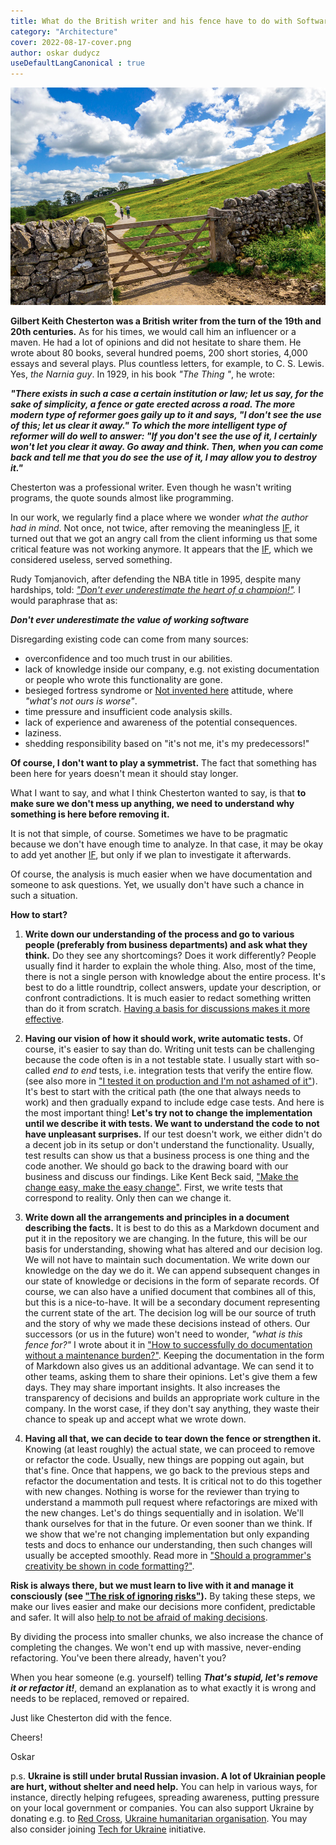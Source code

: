 ```yaml
---
title: What do the British writer and his fence have to do with Software Architecture?
category: "Architecture"
cover: 2022-08-17-cover.png
author: oskar dudycz
useDefaultLangCanonical : true
---
```


![cover](2022-08-17-cover.png)

**Gilbert Keith Chesterton was a British writer from the turn of the 19th and 20th centuries.** As for his times, we would call him an influencer or a maven. He had a lot of opinions and did not hesitate to share them. He wrote about 80 books, several hundred poems, 200 short stories, 4,000 essays and several plays. Plus countless letters, for example, to C. S. Lewis. Yes, _the Narnia guy_. In 1929, in his book _"The Thing "_, he wrote:

**_"There exists in such a case a certain institution or law; let us say, for the sake of simplicity, a fence or gate erected across a road. The more modern type of reformer goes gaily up to it and says, "I don't see the use of this; let us clear it away." To which the more intelligent type of reformer will do well to answer: "If you don't see the use of it, I certainly won't let you clear it away. Go away and think. Then, when you can come back and tell me that you do see the use of it, I may allow you to destroy it."_**

Chesterton was a professional writer. Even though he wasn't writing programs, the quote sounds almost like programming.

In our work, we regularly find a place where we wonder _what the author had in mind_. Not once, not twice, after removing the meaningless [IF](/pl/what_really_grind_my_gears_if/), it turned out that we got an angry call from the client informing us that some critical feature was not working anymore. It appears that the [IF](/pl/what_really_grind_my_gears_if/), which we considered useless, served something.

Rudy Tomjanovich, after defending the NBA title in 1995, despite many hardships, told: _["Don't ever underestimate the heart of a champion!"](https://www.youtube.com/watch?v=dTyP7I8X4UY)._ I would paraphrase that as: 

**_Don't ever underestimate the value of working software_**

Disregarding existing code can come from many sources:

- overconfidence and too much trust in our abilities.
- lack of knowledge inside our company, e.g. not existing documentation or people who wrote this functionality are gone.
- besieged fortress syndrome or [Not invented here](https://en.wikipedia.org/wiki/Not_invented_here) attitude, where _"what's not ours is worse"_.
- time pressure and insufficient code analysis skills.
- lack of experience and awareness of the potential consequences.
- laziness.
- shedding responsibility based on "it's not me, it's my predecessors!"

**Of course, I don't want to play a symmetrist.** The fact that something has been here for years doesn't mean it should stay longer.  

What I want to say, and what I think Chesterton wanted to say, is that **to make sure we don't mess up anything, we need to understand why something is here before removing it.**

It is not that simple, of course. Sometimes we have to be pragmatic because we don't have enough time to analyze. In that case, it may be okay to add yet another [IF](/pl/what_really_grind_my_gears_if/), but only if we plan to investigate it afterwards.

Of course, the analysis is much easier when we have documentation and someone to ask questions. Yet, we usually don't have such a chance in such a situation. 

**How to start?**

1. **Write down our understanding of the process and go to various people (preferably from business departments) and ask what they think.** Do they see any shortcomings? Does it work differently? People usually find it harder to explain the whole thing. Also, most of the time, there is not a single person with knowledge about the entire process. It's best to do a little roundtrip, collect answers, update your description, or confront contradictions. It is much easier to redact something written than do it from scratch. [Having a basis for discussions makes it more effective](/en/fifteen_tips_on_how_to_run_meetings_effectively/).

2. **Having our vision of how it should work, write automatic tests.** Of course, it's easier to say than do. Writing unit tests can be challenging because the code often is in a not testable state. I usually start with so-called _end to end_ tests, i.e. integration tests that verify the entire flow. (see also more in ["I tested it on production and I'm not ashamed of it"](/en/i_tested_on_production/)). It's best to start with the critical path (the one that always needs to work) and then gradually expand to include edge case tests. And here is the most important thing! **Let's try not to change the implementation until we describe it with tests. We want to understand the code to not have unpleasant surprises.** If our test doesn't work, we either didn't do a decent job in its setup or don't understand the functionality. Usually, test results can show us that a business process is one thing and the code another. We should go back to the drawing board with our business and discuss our findings. Like Kent Beck said, ["Make the change easy, make the easy change"](https://www.youtube.com/watch?v=3gib0hKYjB0). First, we write tests that correspond to reality. Only then can we change it.

3. **Write down all the arrangements and principles in a document describing the facts.** It is best to do this as a Markdown document and put it in the repository we are changing. In the future, this will be our basis for understanding, showing what has altered and our decision log. We will not have to maintain such documentation. We write down our knowledge on the day we do it. We can append subsequent changes in our state of knowledge or decisions in the form of separate records. Of course, we can also have a unified document that combines all of this, but this is a nice-to-have. It will be a secondary document representing the current state of the art. The decision log will be our source of truth and the story of why we made these decisions instead of others. Our successors (or us in the future) won't need to wonder, _"what is this fence for?"_ I wrote about it in ["How to successfully do documentation without a maintenance burden?"](/en/how_to_successfully_do_documentation_without_maintenance_burden/). Keeping the documentation in the form of Markdown also gives us an additional advantage. We can send it to other teams, asking them to share their opinions. Let's give them a few days. They may share important insights. It also increases the transparency of decisions and builds an appropriate work culture in the company. In the worst case, if they don't say anything, they waste their chance to speak up and accept what we wrote down.

4. **Having all that, we can decide to tear down the fence or strengthen it.** Knowing (at least roughly) the actual state, we can proceed to remove or refactor the code. Usually, new things are popping out again, but that's fine. Once that happens, we go back to the previous steps and refactor the documentation and tests. It is critical not to do this together with new changes. Nothing is worse for the reviewer than trying to understand a mammoth pull request where refactorings are mixed with the new changes. Let's do things sequentially and in isolation. We'll thank ourselves for that in the future. Or even sooner than we think. If we show that we're not changing implementation but only expanding tests and docs to enhance our understanding, then such changes will usually be accepted smoothly. Read more in ["Should a programmer's creativity be shown in code formatting?"](/en/should_programmers_productivity_be_shown_in_code_formatting/).

**Risk is always there, but we must learn to live with it and manage it consciously (see ["The risk of ignoring risks"](/en/the_risk_of_ignoring_risks/)).** By taking these steps, we make our lives easier and make our decisions more confident, predictable and safer. It will also [help to not be afraid of making decisions](/en/why_are_we_afraid_of_our_decisions/).

By dividing the process into smaller chunks, we also increase the chance of completing the changes. We won't end up with massive, never-ending refactoring. You've been there already, haven't you?

When you hear someone (e.g. yourself) telling **_That's stupid, let's remove it or refactor it!_**, demand an explanation as to what exactly it is wrong and needs to be replaced, removed or repaired. 

Just like Chesterton did with the fence.

Cheers!

Oskar

p.s. **Ukraine is still under brutal Russian invasion. A lot of Ukrainian people are hurt, without shelter and need help.** You can help in various ways, for instance, directly helping refugees, spreading awareness, putting pressure on your local government or companies. You can also support Ukraine by donating e.g. to [Red Cross](https://www.icrc.org/en/donate/ukraine), [Ukraine humanitarian organisation](https://savelife.in.ua/en/donate/). You may also consider joining [Tech for Ukraine](https://techtotherescue.org/tech/tech-for-ukraine) initiative.
